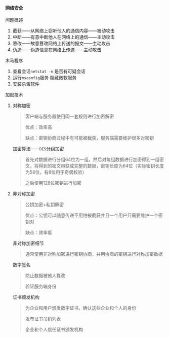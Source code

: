 #### 网络安全

问题概述

1. 截获——从网络上窃听他人的通信内容——被动攻击
2. 中断——有意中断他人在网络上的通信——主动攻击
3. 篡改——故意篡改网络上传送的报文——主动攻击
4. 伪造——伪造信息在网络上传送——主动攻击

木马程序

1. 查看会话`netstat -n` 是否有可疑会话
2. 运行`msconfig`服务 隐藏微软服务
3. 安装杀毒软件

加密技术

1. 对称加密

   > 客户端与服务器使用同一套规则进行加密解密
   >
   > 优点：效率高
   >
   > 缺点：密钥协商过程中有可能被截获，服务端需要维护很多对密钥

   加密算法——`DES`分组加密

   > 首先对数据进行分组64位为一组，然后对每组数据进行加密得到一组密文，将得到的密文串联成完整的数据，密钥长度为64位（实际密钥长度为56位，有8位用于奇偶校验）
   >
   > 之后使用128位密钥进行加密

2. 非对称加密

   > 公钥加密+私钥解密
   >
   > 优点：公钥可以随意传递不用怕被截获并且一个用户只需要维护一个密钥对
   >
   > 缺点：效率低

   非对称加密细节

   > 通常使用非对称加密进行密钥协商，并用协商的密钥进行对称加密数据

   数字签名

   > 防止数据被他人篡改
   >
   > 验证服务端身份
   
   证书颁发机构
   
   > 为企业和用户颁发数字证书，确认这些企业和个人的身份
   >
   > 发布证书吊销列表
   >
   > 企业和个人信任证书颁发机构